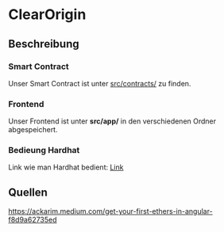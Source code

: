 # ClearOrigin 

## Beschreibung
### Smart Contract
Unser Smart Contract ist unter [src/contracts/](src/contracts/ClearOriginNetwork.sol) zu finden.
### Frontend
Unser Frontend ist unter **src/app/** in den verschiedenen Ordner abgespeichert.

### Bedieung Hardhat
Link wie man Hardhat bedient: [Link](/src/README.md)

## Quellen
https://ackarim.medium.com/get-your-first-ethers-in-angular-f8d9a62735ed


